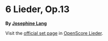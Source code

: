
# 6 Lieder, Op.13

__By [Josephine Lang](..)__

Visit the [official set page] in [OpenScore Lieder].

[official set page]: https://musescore.com/openscore-lieder-corpus/sets/5102397
[OpenScore Lieder]: https://musescore.com/openscore-lieder-corpus
